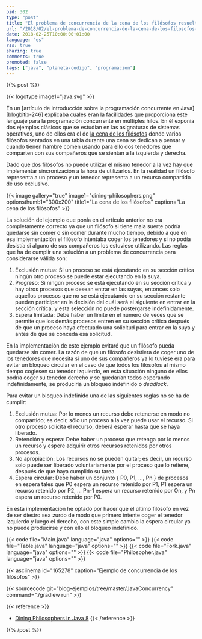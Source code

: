 ```yaml
---
pid: 302
type: "post"
title: "El problema de concurrencia de la cena de los filósofos resuelto con Java"
url: "/2018/02/el-problema-de-concurrencia-de-la-cena-de-los-filosofos-resuelto-con-java/"
date: 2018-02-25T10:00:00+01:00
language: "es"
rss: true
sharing: true
comments: true
promoted: false
tags: ["java", "planeta-codigo", "programacion"]
---
```


{{% post %}}

{{< logotype image1="java.svg" >}}

En un [artículo de introducción sobre la programación concurrente en Java][blogbitix-246] explicaba cuales eran la facilidades que proporciona este lenguaje para la programación concurrente en múltiples hilos. En él exponía dos ejemplos clásicos que se estudian en las asignaturas de sistemas operativos, uno de ellos era el de [la cena de los filósofos](https://es.wikipedia.org/wiki/Problema_de_la_cena_de_los_fil%C3%B3sofos) donde varios filósofos sentados en una tabla durante una cena se dedican a pensar y cuando tienen hambre comen usando para ello dos tenedores que comparten con sus compañeros que se sientan a la izquierda y derecha.

Dado que dos filósofos no puede utilizar el mismo tenedor a la vez hay que implementar sincronización a la hora de utilizarlos. En la realidad un filósofo representa a un proceso y un tenedor representa a un recurso compartido de uso exclusivo.

{{< image
    gallery="true"
    image1="dining-philosophers.png" optionsthumb1="300x200" title1="La cena de los filósofos"
    caption="La cena de los filósofos" >}}

La solución del ejemplo que ponía en el artículo anterior no era completamente correcto ya que un filósofo si tiene mala suerte podría quedarse sin  comer o sin comer durante mucho tiempo, debido a que en esa implementación el filósofo intentaba coger los tenedores y si no podía desistía si alguno de sus compañeros los estuviese utilizando. Las reglas que ha de cumplir una solución a un problema de concurrencia para considerarse válida son:

1. Exclusión mutua: Si un proceso se está ejecutando en su sección crítica ningún otro proceso se puede estar ejecutando en la suya.
2. Progreso: Si ningún proceso se está ejecutando en su sección crítica y hay otros procesos que desean entrar en las suyas, entonces solo aquellos procesos que no se está ejecutando en su sección restante pueden participar en la decisión  del cuál será el siguiente en entrar en la sección crítica, y esta selección no puede postergarse indefinidamente.
3. Espera limitada: Debe haber un límite en el número de veces que se permite que los demás procesos entren en su sección crítica después de que un proceso haya efectuado una solicitud para entrar en la suya y antes de que se conceda esa solicitud.

En la implementación de este ejemplo evitaré que un filósofo pueda quedarse sin comer. La razón de que un filósofo desistiera de coger uno de los tenedores que necesita si uno de sus compañeros ya lo tuviese era para evitar un bloqueo circular en el caso de que todos los filósofos al mismo tiempo cogiesen su tenedor izquierdo, en esta situación ninguno de ellos podría coger su tenedor derecho y se quedarían todos esperando indefinidamente, se produciría un bloqueo indefinido o _deadlock_.

Para evitar un bloqueo indefinido una de las siguientes reglas no se ha de cumplir:

1. Exclusión mutua: Por lo menos un recurso debe retenerse en modo no compartido; es decir, sólo un proceso a la vez puede usar el recurso. Si otro proceso solicita el recurso, deberá esperar hasta que se haya liberado.
2. Retención y espera: Debe haber un proceso que retenga por lo menos un recurso y espere adquirir otros recursos retenidos por otros procesos.
3. No apropiación: Los recursos no se pueden quitar; es decir, un recurso solo puede ser liberado voluntariamente por el proceso que lo retiene, después de que haya cumplido su tarea.
4. Espera circular: Debe haber un conjunto { P0, P1, ..., Pn } de procesos en espera tales que P0 espera un recurso retenido por P1, P1 espera un recurso retenido por P2, ... Pn-1 espera un recurso retenido por On, y Pn espera un recurso retenido por P0.

En esta implementación he optado por hacer que el último filósofo en vez de ser diestro sea zurdo de modo que primero intente coger el tenedor izquierdo y luego el derecho, con este simple cambio la espera circular ya no puede producirse y con ello el bloqueo indefinido.

{{< code file="Main.java" language="java" options="" >}}
{{< code file="Table.java" language="java" options="" >}}
{{< code file="Fork.java" language="java" options="" >}}
{{< code file="Philosopher.java" language="java" options="" >}}

{{< asciinema id="165278"    caption="Ejemplo de concurrencia de los filósofos" >}}

{{< sourcecode git="blog-ejemplos/tree/master/JavaConcurrency" command="./gradlew run" >}}

{{< reference >}}
* [Dining Philosophers in Java 8](https://bruceeckel.github.io/2016/12/29/dining-philosophers-in-java-8/)
{{< /reference >}}

{{% /post %}}
